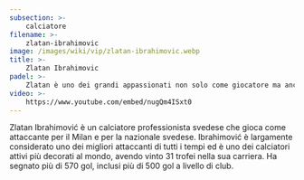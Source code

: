 ```yaml
---
subsection: >-
    calciatore
filename: >-
    zlatan-ibrahimovic
image: /images/wiki/vip/zlatan-ibrahimovic.webp
title: >-
    Zlatan Ibrahimovic
padel: >-
    Zlatan è uno dei grandi appassionati non solo come giocatore ma anche come investitore, innaugurò nel 2018 il PadelZenter in Svezia, struttura unica all'epoca (ed anche attualmente) nel suo genere. Può essere considerato colui che ha dato avvio al movimento sportivo svedese.
video: >-
    https://www.youtube.com/embed/nugQm4ISxt0
---
```

Zlatan Ibrahimović è un calciatore professionista svedese che gioca come attaccante per il Milan e per la nazionale svedese. Ibrahimović è largamente considerato uno dei migliori attaccanti di tutti i tempi ed è uno dei calciatori attivi più decorati al mondo, avendo vinto 31 trofei nella sua carriera. Ha segnato più di 570 gol, inclusi più di 500 gol a livello di club.